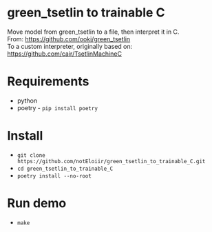 # green_tsetlin to trainable C  
Move model from green_tsetlin to a file, then interpret it in C.  
From: https://github.com/ooki/green_tsetlin  
To a custom interpreter, originally based on: https://github.com/cair/TsetlinMachineC  

# Requirements  
- python  
- poetry - `pip install poetry`  

# Install  
- `git clone https://github.com/notEloiir/green_tsetlin_to_trainable_C.git`  
- `cd green_tsetlin_to_trainable_C`  
- `poetry install --no-root`  

# Run demo
- `make`  
